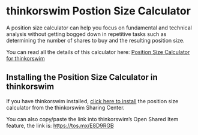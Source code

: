 # thinkorswim Postion Size Calculator

A position size calculator can help you focus on fundamental and technical analysis without getting bogged down in repetitive tasks such as determining the number of shares to buy and the resulting position size.

You can read all the details of this calculator here: [Position Size Calculator for thinkorswim](https://playthetrade.com/thinkorswim/position-size-calculator-for-thinkorswim/)

## Installing the Position Size Calculator in thinkorswim

If you have thinkorswim installed, [click here to install](https://tos.mx/E8D9RGB) the position size calculator from the thinkorswim Sharing Center.

You can also copy/paste the link into thinkorswim’s Open Shared Item feature, the link is: https://tos.mx/E8D9RGB


